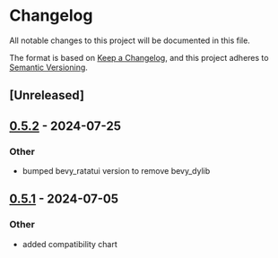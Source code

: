 # Changelog
All notable changes to this project will be documented in this file.

The format is based on [Keep a Changelog](https://keepachangelog.com/en/1.0.0/),
and this project adheres to [Semantic Versioning](https://semver.org/spec/v2.0.0.html).

## [Unreleased]

## [0.5.2](https://github.com/cxreiff/bevy_ratatui_render/compare/v0.5.1...v0.5.2) - 2024-07-25

### Other
- bumped bevy_ratatui version to remove bevy_dylib

## [0.5.1](https://github.com/cxreiff/bevy_ratatui_render/compare/v0.5.0...v0.5.1) - 2024-07-05

### Other
- added compatibility chart
